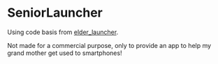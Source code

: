 # SeniorLauncher

Using code basis from [elder_launcher](https://github.com/itsarjunsinh/elder_launcher).

Not made for a commercial purpose, only to provide an app to help my grand mother get used to smartphones!
